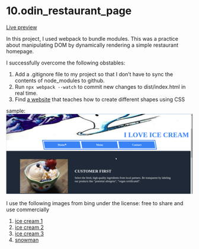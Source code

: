 # 10.odin_restaurant_page

[Live preview](https://maxim55069633.github.io/10.odin_restaurant_page/)

In this project, I used webpack to bundle modules. This was a practice about manipulating DOM by dynamically rendering a simple restaurant homepage. 

I successfully overcome the following obstables:
1. Add a .gitignore file to my project so that I don’t have to sync the contents of node_modules to github.
2. Run `npx webpack --watch` to commit new changes to dist/index.html in real time.
3. Find [a website](https://css-tricks.com/the-shapes-of-css/) that teaches how to create different shapes using CSS

sample:
![Sample Webpage](./webpage_sample.gif)

I use the following images from bing under the license: free to share and use commercially
1. [ice cream 1](https://cn.bing.com/images/search?view=detailV2&ccid=L0%2bFh8Fm&id=725C9A31EAF627AE2173F0E696850AD2FD2D071B&thid=OIP.L0-Fh8Fmiw5eayv87U1UYQHaE7&mediaurl=https%3a%2f%2fwww.foodista.com%2fsites%2fdefault%2ffiles%2f35551557663_4e8f07d085_k+(1).jpg&cdnurl=https%3a%2f%2fts1.cn.mm.bing.net%2fth%2fid%2fR-C.2f4f8587c1668b0e5e6b2bfced4d5461%3frik%3dGwct%252fdIKhZbm8A%26pid%3dImgRaw%26r%3d0&exph=1365&expw=2048&q=ice+cream&simid=608048734036707802&FORM=IRPRST&ck=AD91573802AABB1BF954FBBBBA928A4E&selectedIndex=0&qft=+filterui%3alicense-L2_L3_L4&ajaxhist=0&ajaxserp=0)
2. [ice cream 2](https://cn.bing.com/images/search?view=detailV2&ccid=9xQg9%2faf&id=872B665A27BDFD780A6E9D0D22D4890BE838B500&thid=OIP.9xQg9_afdJ0Rhro4fk_bEAHaFj&mediaurl=https%3a%2f%2fts1.cn.mm.bing.net%2fth%2fid%2fR-C.f71420f7f69f749d1186ba387e4fdb10%3frik%3dALU46AuJ1CINnQ%26riu%3dhttp%253a%252f%252fwww.foodista.com%252fsites%252fdefault%252ffiles%252fEC_stFace.jpg%26ehk%3dt2g2u%252fU63wQfVeT8In3ByCVBL%252b4JSUs0vQ4TIGLIVGo%253d%26risl%3d%26pid%3dImgRaw%26r%3d0%26sres%3d1%26sresct%3d1%26srh%3d800%26srw%3d1068&exph=397&expw=530&q=ice+cream&simid=608027830432592109&FORM=IRPRST&ck=7D615A55848377C9A90243AA456BA827&selectedIndex=23&qft=+filterui%3alicense-L2_L3_L4&ajaxhist=0&ajaxserp=0)
3. [ice cream 3](https://cn.bing.com/images/search?view=detailV2&ccid=PffMwxpf&id=A9E071BD26CA1E81CE28E5F051B9EE64C9C6FC22&thid=OIP.PffMwxpffoOyW3nZ2uDUrwHaE8&mediaurl=https%3a%2f%2fwww.exploreveg.org%2ffiles%2f2018%2f05%2fCrepeSpoon-1.6.18-5.jpg&cdnurl=https%3a%2f%2fts1.cn.mm.bing.net%2fth%2fid%2fR-C.3df7ccc31a5f7e83b25b79d9dae0d4af%3frik%3dIvzGyWTuuVHw5Q%26pid%3dImgRaw%26r%3d0&exph=2561&expw=3841&q=ice+cream&simid=608041969459734191&FORM=IRPRST&ck=3E2F1F06D6E302719CF46292C1397A70&selectedIndex=7&qft=+filterui%3alicense-L2_L3_L4&ajaxhist=0&ajaxserp=0)
4. [snowman](https://cn.bing.com/images/search?view=detailV2&ccid=TfBNE8Ih&id=AE7952CF2D884BC0A78F8266F6F908700B4D0D22&thid=OIP.TfBNE8Ih7H5FBtaGt7c_3wHaGP&mediaurl=https%3a%2f%2fimages-wixmp-ed30a86b8c4ca887773594c2.wixmp.com%2ff%2f064b17ec-2aa8-48a7-bb3c-7979ba875b9b%2fd6w07y4-4aaf6448-93e2-49c3-a04f-3f15f7a1e4d9.jpg%2fv1%2ffill%2fw_480%2ch_405%2cq_75%2cstrp%2ffrosty_the_snowman_by_halloranillustration_d6w07y4-fullview.jpg%3ftoken%3deyJ0eXAiOiJKV1QiLCJhbGciOiJIUzI1NiJ9.eyJzdWIiOiJ1cm46YXBwOjdlMGQxODg5ODIyNjQzNzNhNWYwZDQxNWVhMGQyNmUwIiwiaXNzIjoidXJuOmFwcDo3ZTBkMTg4OTgyMjY0MzczYTVmMGQ0MTVlYTBkMjZlMCIsIm9iaiI6W1t7ImhlaWdodCI6Ijw9NDA1IiwicGF0aCI6IlwvZlwvMDY0YjE3ZWMtMmFhOC00OGE3LWJiM2MtNzk3OWJhODc1YjliXC9kNncwN3k0LTRhYWY2NDQ4LTkzZTItNDljMy1hMDRmLTNmMTVmN2ExZTRkOS5qcGciLCJ3aWR0aCI6Ijw9NDgwIn1dXSwiYXVkIjpbInVybjpzZXJ2aWNlOmltYWdlLm9wZXJhdGlvbnMiXX0.p0FkySpXqN9hv8fqY38w7-VEOYDhaI8srncSKD9Z8Ow&cdnurl=https%3a%2f%2fts1.cn.mm.bing.net%2fth%2fid%2fR-C.4df04d13c221ec7e4506d686b7b73fdf%3frik%3dIg1NC3AI%252bfZmgg%26pid%3dImgRaw%26r%3d0&exph=405&expw=480&q=snowman&simid=608019017160933686&FORM=IRPRST&ck=32E1890323FD2C1B7B92B5D7A24F79CF&selectedIndex=135&qft=+filterui%3alicense-L2_L3_L4&ajaxhist=0&ajaxserp=0)